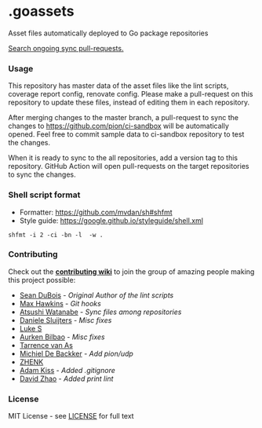 # .goassets

Asset files automatically deployed to Go package repositories

[Search ongoing sync pull-requests.](https://github.com/search?q=org%3Apion+type%3Apr+author%3Apionbot+is%3Aopen&type=Issues)

### Usage

This repository has master data of the asset files like the lint scripts, coverage report config, renovate config.
Please make a pull-request on this repository to update these files, instead of editing them in each repository.

After merging changes to the master branch, a pull-request to sync the changes to https://github.com/pion/ci-sandbox will be automatically opened.
Feel free to commit sample data to ci-sandbox repository to test the changes.

When it is ready to sync to the all repositories, add a version tag to this repository.
GitHub Action will open pull-requests on the target repositories to sync the changes.

### Shell script format

- Formatter: https://github.com/mvdan/sh#shfmt
- Style guide: https://google.github.io/styleguide/shell.xml

```shell
shfmt -i 2 -ci -bn -l  -w .
```

### Contributing

Check out the **[contributing wiki](https://github.com/pion/webrtc/wiki/Contributing)** to join the group of amazing people making this project possible:

- [Sean DuBois](https://github.com/Sean-Der) - _Original Author of the lint scripts_
- [Max Hawkins](https://github.com/maxhawkins) - _Git hooks_
- [Atsushi Watanabe](https://github.com/at-wat) - _Sync files among repositories_
- [Daniele Sluijters](https://github.com/daenney) - _Misc fixes_
- [Luke S](https://github.com/encounter)
- [Aurken Bilbao](https://github.com/aurkenb) - _Misc fixes_
- [Tarrence van As](https://github.com/tarrencev)
- [Michiel De Backker](https://github.com/backkem) - _Add pion/udp_
- [ZHENK](https://github.com/scorpionknifes)
- [Adam Kiss](https://github.com/masterada) - _Added .gitignore_
- [David Zhao](https://github.com/davidzhao) - _Added print lint_

### License

MIT License - see [LICENSE](LICENSE) for full text
